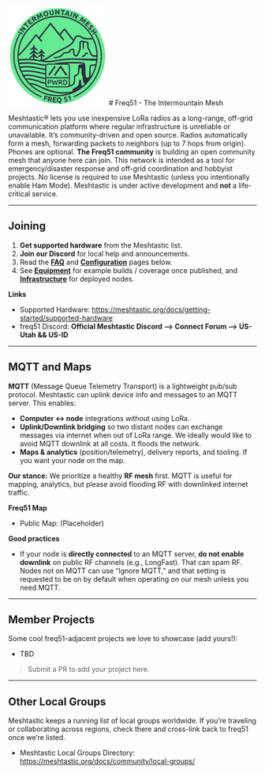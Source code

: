 <img src="images/IntermountainMeshLogo.png" width="200" />
# Freq51 - The Intermountain Mesh

Meshtastic® lets you use inexpensive LoRa radios as a long-range, off-grid communication platform where regular infrastructure is unreliable or unavailable. It’s community-driven and open source. Radios automatically form a mesh, forwarding packets to neighbors (up to 7 hops from origin). Phones are optional. **The Freq51 community** is building an open community mesh that anyone here can join. This network is intended as a tool for emergency/disaster response and off-grid coordination and hobbyist projects. No license is required to use Meshtastic (unless you intentionally enable Ham Mode). Meshtastic is under active development and **not** a life-critical service. 

---

## Joining

1. **Get supported hardware** from the Meshtastic list.
2. **Join our Discord** for local help and announcements.
3. Read the **[FAQ](faq.md)** and **[Configuration](config.md)** pages below.
4. See **[Equipment](equipment.md)** for example builds / coverage once published, and **[Infrastructure](infrastructure.md)** for deployed nodes.

**Links**
- Supported Hardware: https://meshtastic.org/docs/getting-started/supported-hardware
- freq51 Discord: **Official Meshtastic Discord --> Connect Forum --> US-Utah && US-ID**

---

## MQTT and Maps

**MQTT** (Message Queue Telemetry Transport) is a lightweight pub/sub protocol. Meshtastic can uplink device info and messages to an MQTT server. This enables:

- **Computer ↔ node** integrations without using LoRa.
- **Uplink/Downlink bridging** so two distant nodes can exchange messages via internet when out of LoRa range. We ideally would like to avoid MQTT downlink at all costs. It floods the network.
- **Maps & analytics** (position/telemetry), delivery reports, and tooling. If you want your node on the map. 

**Our stance:** We prioritize a healthy **RF mesh** first. MQTT is useful for mapping, analytics, but please avoid flooding RF with downlinked internet traffic.

**Freq51 Map**
- Public Map: (Placeholder)

**Good practices**
- If your node is **directly connected** to an MQTT server, **do not enable downlink** on public RF channels (e.g., LongFast). That can spam RF. Nodes not on MQTT can use “Ignore MQTT,” and that setting is requested to be on by default when operating on our mesh unless you need MQTT.

---

## Member Projects

Some cool freq51-adjacent projects we love to showcase (add yours!):

- TBD

> Submit a PR to add your project here.

---

## Other Local Groups

Meshtastic keeps a running list of local groups worldwide. If you’re traveling or collaborating across regions, check there and cross-link back to freq51 once we’re listed.

- Meshtastic Local Groups Directory: https://meshtastic.org/docs/community/local-groups/
